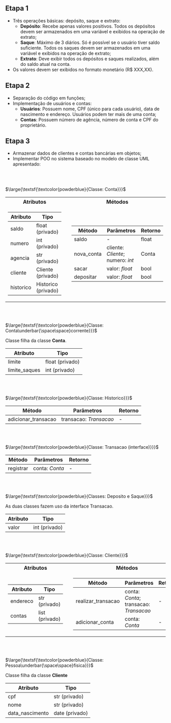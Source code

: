 ## Etapa 1
- Três operações básicas: depósito, saque e extrato:
    - **Depósito**: Recebe apenas valores positivos. Todos os depósitos devem ser armazenados em uma variável e exibidos na operação de extrato;
    - **Saque**: Máximo de 3 diários. Só é possível se o usuário tiver saldo suficiente. Todos os saques devem ser armazenados em uma variável e exibidos na operação de extrato;
    - **Extrato**: Deve exibir todos os depósitos e saques realizados, além do saldo atual na conta.
- Os valores devem ser exibidos no formato monetário (R$ XXX,XX).

## Etapa 2
- Separação do código em funções;
- Implementação de usuários e contas:
    - **Usuários**: Possuem nome, CPF (único para cada usuário), data de nascimento e endereço. Usuários podem ter mais de uma conta;
    - **Contas**: Possuem número de agência, número de conta e CPF do proprietário.

## Etapa 3
- Armazenar dados de clientes e contas bancárias em objetos;
- Implementar POO no sistema baseado no modelo de classe UML apresentado:


<br>
<br>

$\large{\textsf{\textcolor{powderblue}{Classe: Conta}}}$

<table>
<tr>
    <th>Atributos</th>
    <th></th>
    <th>Métodos</th>
</tr>
<td>

| **Atributo** | **Tipo** |
| --- | --- |
| saldo | float (privado) |
| numero | int (privado) |
| agencia | str (privado) |
| cliente | Cliente (privado) |
| historico | Historico (privado) |
</td>
<td></td>
<td>

| **Método** | **Parâmetros** | **Retorno** |
| --- | --- | --- |
| saldo | - | float |
| nova_conta | cliente: *Cliente*; numero: *int* | Conta |
| sacar | valor: *float* | bool |
| depositar | valor: *float* | bool |
</td>
</table>

<br>
<br>

$\large{\textsf{\textcolor{powderblue}{Classe: Conta\underbar{\space\space}corrente}}}$

Classe filha da classe **Conta**.

| **Atributo** | **Tipo** |
| --- | --- |
| limite | float (privado) |
| limite_saques | int (privado) |


<br>
<br>

$\large{\textsf{\textcolor{powderblue}{Classe: Historico}}}$

| **Método** | **Parâmetros** | **Retorno** |
| --- | --- | --- |
| adicionar_transacao | transacao: *Transacao* | - |


<br>
<br>

$\large{\textsf{\textcolor{powderblue}{Classe: Transacao (interface)}}}$

| **Método** | **Parâmetros** | **Retorno** |
| --- | --- | --- |
| registrar | conta: *Conta* | - |


<br>
<br>

$\large{\textsf{\textcolor{powderblue}{Classes: Deposito e Saque}}}$

As duas classes fazem uso da interface Transacao.

| **Atributo** | **Tipo** |
| --- | --- |
| valor | int (privado) |


<br>
<br>

$\large{\textsf{\textcolor{powderblue}{Classe: Cliente}}}$

<table>
<tr>
    <th>Atributos</th>
    <th></th>
    <th>Métodos</th>
</tr>
<td>

| **Atributo** | **Tipo** |
| --- | --- |
| endereco | str (privado) |
| contas | list (privado) |

</td>
<td></td>
<td>

| **Método** | **Parâmetros** | **Retorno** |
| --- | --- | --- |
| realizar_transacao | conta: *Conta*; transacao: *Transacao* | - |
| adicionar_conta | conta: *Conta* | - |

</td>
</table>


<br>
<br>

$\large{\textsf{\textcolor{powderblue}{Classe: Pessoa\underbar{\space\space}fisica}}}$

Classe filha da classe **Cliente**

| **Atributo** | **Tipo** |
| --- | --- |
| cpf | str (privado)|
| nome | str (privado)|
| data_nascimento | date (privado)|

